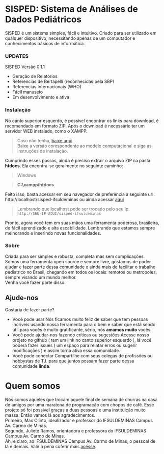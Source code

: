 # SISPED: Sistema de Análises de Dados Pediátricos

SISPED é um sistema simples, fácil e intuitivo.
Criado para ser utilizado em qualquer dispositivo, necessitando apenas de um computador e conhecimentos básicos de informática.

### UPDATES

SISPED Versão 0.1.1

- Geração de Relatórios
- Referencias de Bertapelli (reconhecidas pela SBP)
- Referencias Internacionais (WHO)
- Fácil manuseio
- Em desenvolvimento e ativa

### Instalação

No canto superior esquerdo, é possivel encontrar os links para download, é recomendado em formato ZIP.
Após o download é necessário ter um servidor WEB instalado, como o XAMPP. 

> Caso não tenha, [baixe aqui](https://www.apachefriends.org/pt_br/download.html)   
> Baixe a versão corespondente ao modelo computacional e siga as instruções de instalação.

Cumprindo esses passos, ainda é preciso extrair o arquivo ZIP na pasta **htdocs**.
Ela encontra-se geralmente no seguinte caminho:

> Windows

> **C:\xampp\htdocs**

Feito isso, basta acessar em seu navegador de preferência a seguinte url: http://localhost/sisped-ifsuldeminas
ou ainda acessar [aqui](http://localhost/sisped-ifsuldeminas)

> Lembrando que localhost pode ser trocado pelo seu ip:  
`http://SEU-IP-AQUI/sisped-ifsuldeminas`

Pronto, agora você tem em suas mãos uma ferramenta poderosa, brasileira, de fácil aprendizado e alta escabilidade. Lembrando que estamos sempre melhorando e inserindo novas funcionalidades.

### Sobre

Criada para ser simples e robusta, completa mas sem complicações.  
Somos uma ferramenta open source e sempre livre, gostamos de poder ajudar e fazer parte dessa comunidade e ainda mais de facilitar o trabalho pediatrico no Brasil, chegando em todos os locais: remotos ou metropoles, sempre visando um mundo melhor.   
Venha você fazer parte disso.

## Ajude-nos

Gostaria de fazer parte? 

- Você pode usar
Nós ficamos muito feliz de saber que tem pessoas incriveis usando nossa ferramenta para o bem e saber que está sendo útil para vocês é muito gratificante, sério, nós **amamos muito** vocês.
- Você pode ajudar-nos fazendo críticas ou sugestões
Acesse nosso projeto no github ( tem um link no canto superior esquerdo ), lá você poderá fazer issues ( um espaço para relatar erros ou sugerir modificações ) e assim torna ativa essa comunidade.
- Você pode conectar
Compartilhe com seus colegas de profissões ou hobbystas de T.I. para que juntos possam fazer parte dessa comunidade **linda**.

# Quem somos

Nós somos aqueles que trocam aquele final de semana de churras na casa de amigos por uma maratona de programação com chopps de café.
Esse projeto só foi possivel graças a duas pessoas e uma instituição muito massa. Então vamos lá aos agradecimentos.  
Primeiro, Max Olinto, idealizador e professor do IFSULDEMINAS Campus Av. Carmo de Minas.  
Segundo, Juliete Ramos, orientadora e professora do IFSULDEMINAS Campus Av. Carmo de Minas.  
Ah, e claro, ao IFSULDEMINAS Campus Av. Carmo de Minas, o pessoal de lá é demais. Vale a pena coferir mais [acesse](https://portal.cdm.ifsuldeminas.edu.br/).




